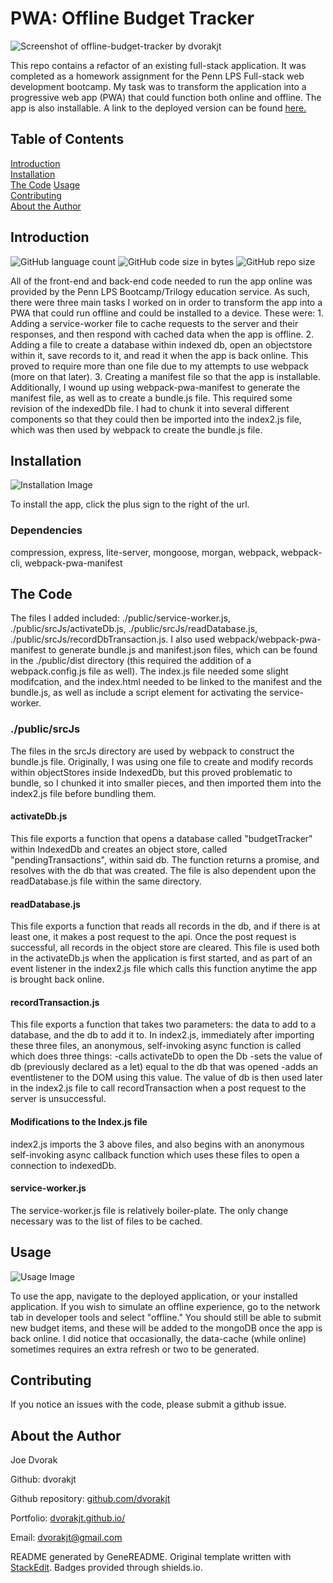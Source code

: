 # PWA: Offline Budget Tracker
![Screenshot of offline-budget-tracker by dvorakjt]("/public/screenshots/app-in-use.png")  

This repo contains a refactor of an existing full-stack application. It was completed as a homework assignment for the Penn LPS Full-stack web development bootcamp. My task was to transform the application into a progressive web app (PWA) that could function both online and offline. The app is also installable. A link to the deployed version can be found [here.](https://obscure-peak-69005.herokuapp.com/)
## Table of Contents

[Introduction](#introduction)  
[Installation](#installation)  
[The Code](#the-code)
[Usage](#usage)  
[Contributing](#contributing)  
[About the Author](#about-the-author)  

## Introduction

![GitHub language count](https://img.shields.io/github/languages/count/dvorakjt/offline-budget-tracker) ![GitHub code size in bytes](https://img.shields.io/github/languages/code-size/dvorakjt/offline-budget-tracker) ![GitHub repo size](https://img.shields.io/github/repo-size/dvorakjt/offline-budget-tracker)

All of the front-end and back-end code needed to run the app online was provided by the Penn LPS Bootcamp/Trilogy education service. As such, there were three main tasks I worked on in order to transform the app into a PWA that could run offline and could be installed to a device. These were: 1. Adding a service-worker file to cache requests to the server and their responses, and then respond with cached data when the app is offline. 2. Adding a file to create a database within indexed db, open an objectstore within it, save records to it, and read it when the app is back online. This proved to require more than one file due to my attempts to use webpack (more on that later). 3. Creating a manifest file so that the app is installable. Additionally, I wound up using webpack-pwa-manifest to generate the manifest file, as well as to create a bundle.js file. This required some revision of the indexedDb file. I had to chunk it into several different components so that they could then be imported into the index2.js file, which was then used by webpack to create the bundle.js file.

## Installation
![Installation Image ]("./public/screenshots/standalone-app.png")

To install the app, click the plus sign to the right of the url.

### Dependencies

compression, express, lite-server, mongoose, morgan, webpack, webpack-cli, webpack-pwa-manifest

## The Code  

The files I added included: ./public/service-worker.js, ./public/srcJs/activateDb.js, ./public/srcJs/readDatabase.js, ./public/srcJs/recordDbTransaction.js. I also used webpack/webpack-pwa-manifest to generate bundle.js and manifest.json files, which can be found in the ./public/dist directory (this required the addition of a webpack.config.js file as well). The index.js file needed some slight modifcation, and the index.html needed to be linked to the manifest and the bundle.js, as well as include a script element for activating the service-worker.  

### ./public/srcJs  

The files in the srcJs directory are used by webpack to construct the bundle.js file. Originally, I was using one file to create and modify records within objectStores inside IndexedDb, but this proved problematic to bundle, so I chunked it into smaller pieces, and then imported them into the index2.js file before bundling them.   

#### activateDb.js  

This file exports a function that opens a database called "budgetTracker" within IndexedDb and creates an object store, called "pendingTransactions", within said db. The function returns a promise, and resolves with the db that was created. The file is also dependent upon the readDatabase.js file within the same directory.  

#### readDatabase.js  

This file exports a function that reads all records in the db, and if there is at least one, it makes a post request to the api. Once the post request is successful, all records in the object store are cleared. This file is used both in the activateDb.js when the application is first started, and as part of an event listener in the index2.js file which calls this function anytime the app is brought back online. 

#### recordTransaction.js

This file exports a function that takes two parameters: the data to add to a database, and the db to add it to. In index2.js, immediately after importing these three files, an anonymous, self-invoking async function is called which does three things: 
-calls activateDb to open the Db
-sets the value of db (previously declared as a let) equal to the db that was opened
-adds an eventlistener to the DOM using this value.
The value of db is then used later in the index2.js file to call recordTransaction when a post request to the server is unsuccessful.

#### Modifications to the Index.js file

index2.js imports the 3 above files, and also begins with an anonymous self-invoking async callback function which uses these files to open a connection to indexedDb.

#### service-worker.js

The service-worker.js file is relatively boiler-plate. The only change necessary was to the list of files to be cached.

## Usage
![Usage Image]("./public/screenshots/online-offline.gif")

To use the app, navigate to the deployed application, or your installed application. If you wish to simulate an offline experience, go to the network tab in developer tools and select "offline." You should still be able to submit new budget items, and these will be added to the mongoDB once the app is back online. I did notice that occasionally, the data-cache (while online) sometimes requires an extra refresh or two to be generated.

## Contributing

If you notice an issues with the code, please submit a github issue. 


## About the Author

Joe Dvorak

Github: dvorakjt

Github repository: [github.com/dvorakjt](https://github.com/dvorakjt/)

Portfolio: [dvorakjt.github.io/](https://userName.github.io/)

Email: dvorakjt@gmail.com

README generated by GeneREADME. Original template written with [StackEdit](https://stackedit.io/). Badges provided through shields.io.
